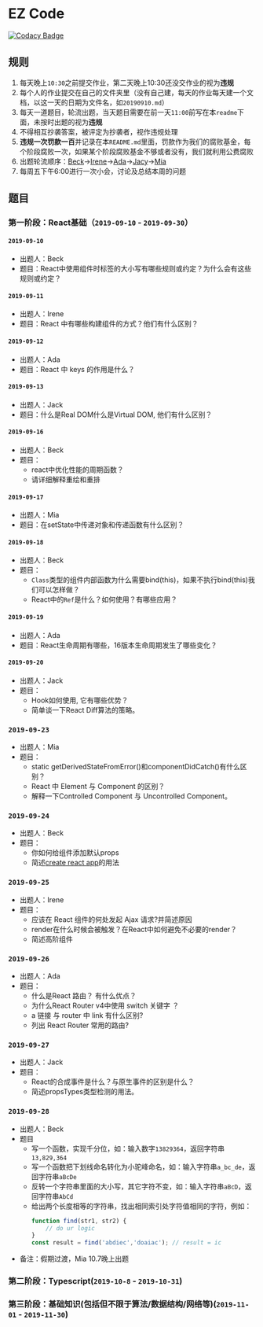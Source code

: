 # EZ Code

[![Codacy Badge](https://api.codacy.com/project/badge/Grade/7842225fe7e640deaabb37a7daa3015f)](https://www.codacy.com/manual/Enginebeck/ezcode?utm_source=github.com&utm_medium=referral&utm_content=erealmsoft/ezcode&utm_campaign=Badge_Grade)

## 规则

1.  每天晚上`10:30`之前提交作业，第二天晚上10:30还没交作业的视为**违规**
2.  每个人的作业提交在自己的文件夹里（没有自己建，每天的作业每天建一个文档，以这一天的日期为文件名，如`20190910.md`）
3.  每天一道题目，轮流出题，当天题目需要在前一天`11:00`前写在本`readme`下面，未按时出题的视为**违规**
4.  不得相互抄袭答案，被评定为抄袭者，视作违规处理
5.  **违规一次罚款一百**并记录在本`README.md`里面，罚款作为我们的腐败基金，每个阶段腐败一次，如果某个阶段腐败基金不够或者没有，我们就利用公费腐败
6.  出题轮流顺序：[Beck](https://github.com/Enginebeck)->[Irene](https://github.com/Irenedan)->[Ada](https://github.com/AdaWhere)->[Jacy](https://github.com/jacygogogo)->[Mia](https://github.com/miaZhang22)
7.  每周五下午6:00进行一次小会，讨论及总结本周的问题

## 题目

### 第一阶段：React基础（`2019-09-10` - `2019-09-30`）

#### `2019-09-10`

-   出题人：Beck
-   题目：React中使用组件时标签的大小写有哪些规则或约定？为什么会有这些规则或约定？

#### `2019-09-11`

-   出题人：Irene
-   题目：React 中有哪些构建组件的方式？他们有什么区别？

#### `2019-09-12`

-   出题人：Ada
-   题目：React 中 keys 的作用是什么？

#### `2019-09-13`

-   出题人：Jack
-   题目：什么是Real DOM什么是Virtual DOM, 他们有什么区别？

#### `2019-09-16`

-   出题人：Beck
-   题目：
    -   react中优化性能的周期函数？
    -   请详细解释重绘和重排

#### `2019-09-17`

-   出题人：Mia
-   题目：在setState中传递对象和传递函数有什么区别？

#### `2019-09-18`

-   出题人：Beck
-   题目：
    -   `Class`类型的组件内部函数为什么需要bind(this)，如果不执行bind(this)我们可以怎样做？
    -   React中的`Ref`是什么？如何使用？有哪些应用？

#### `2019-09-19`

-   出题人：Ada
-   题目：React生命周期有哪些，16版本生命周期发生了哪些变化？

#### `2019-09-20`

-   出题人：Jack
-   题目：
    -   Hook如何使用, 它有哪些优势？
    -   简单谈一下React Diff算法的策略。

### `2019-09-23`

-   出题人：Mia
-   题目：
    -   static getDerivedStateFromError()和componentDidCatch()有什么区别？
    -   React 中 Element 与 Component 的区别？
    -   解释一下Controlled Component 与 Uncontrolled Component。

### `2019-09-24`

-   出题人：Beck
-   题目：
    -   你如何给组件添加默认props
    -   简述[create react app](https://github.com/facebook/create-react-app)的用法

### `2019-09-25`

-   出题人：Irene
-   题目：
    -   应该在 React 组件的何处发起 Ajax 请求?并简述原因
    -   render在什么时候会被触发？在React中如何避免不必要的render？
    -   简述高阶组件

### `2019-09-26`

-   出题人：Ada
-   题目：
    -   什么是React 路由？ 有什么优点？
    -   为什么React Router v4中使用 switch 关键字 ？
    -   a 链接 与 router 中 link 有什么区别?
    -   列出 React Router 常用的路由?
    
### `2019-09-27`

-   出题人：Jack
-   题目：
    -   React的合成事件是什么？与原生事件的区别是什么？
    -   简述propsTypes类型检测的用法。
    
### `2019-09-28`

-   出题人：Beck
-   题目
    -   写一个函数，实现千分位，如：输入数字`13829364`，返回字符串`13,829,364`
    -   写一个函数把下划线命名转化为小驼峰命名，如：输入字符串`a_bc_de`，返回字符串`aBcDe`
    -   反转一个字符串里面的大小写，其它字符不变，如：输入字符串`aBcD`，返回字符串`AbCd`
    -   给出两个长度相等的字符串，找出相同索引处字符值相同的字符，例如：
        ```javascript
        function find(str1, str2) {
            // do ur logic
        }
        const result = find('abdiec','doaiac'); // result = ic
        ```
-   备注：假期过渡，Mia 10.7晚上出题

### 第二阶段：Typescript(`2019-10-8` - `2019-10-31`)

### 第三阶段：基础知识(包括但不限于算法/数据结构/网络等)(`2019-11-01` - `2019-11-30`)
